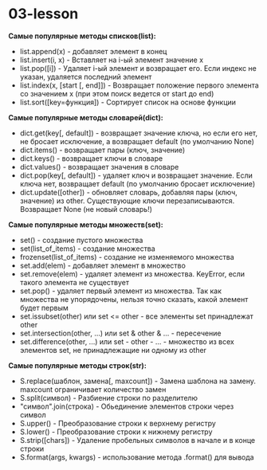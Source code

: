 # 03-lesson

**Самые популярные методы списков(list):**
- list.append(x) - добавляет элемент в конец
- list.insert(i, x)	- Вставляет на i-ый элемент значение x
- list.pop([i]) - Удаляет i-ый элемент и возвращает его. Если индекс не указан, удаляется последний элемент
- list.index(x, [start [, end]]) - Возвращает положение первого элемента со значением x (при этом поиск ведется от start до end)
- list.sort([key=функция]) - Сортирует список на основе функции

**Самые популярные методы словарей(dict):**
- dict.get(key[, default]) - возвращает значение ключа, но если его нет, не бросает исключение, а возвращает default (по умолчанию None)
- dict.items() - возвращает пары (ключ, значение)
- dict.keys() - возвращает ключи в словаре
- dict.values() - возвращает значения в словаре
- dict.pop(key[, default]) - удаляет ключ и возвращает значение. Если ключа нет, возвращает default (по умолчанию бросает исключение)
- dict.update([other]) - обновляет словарь, добавляя пары (ключ, значение) из other. Существующие ключи перезаписываются. Возвращает None (не новый словарь!)
 
**Самые популярные методы множеств(set):**
- set() - создание пустого множества
- set(list_of_items) - создание множества
- frozenset(list_of_items) - создание не изменяемого множества
- set.add(elem) - добавляет элемент в множество
- set.remove(elem) - удаляет элемент из множества. KeyError, если такого элемента не существует
- set.pop() - удаляет первый элемент из множества. Так как множества не упорядочены, нельзя точно сказать, какой элемент будет первым
- set.issubset(other) или set <= other - все элементы set принадлежат other
- set.intersection(other, ...) или set & other & ... - пересечение
- set.difference(other, ...) или set - other - ... - множество из всех элементов set, не принадлежащие ни одному из other

**Самые популярные методы строк(str):**
- S.replace(шаблон, замена[, maxcount]) - Замена шаблона на замену. maxcount ограничивает количество замен
- S.split(символ) - Разбиение строки по разделителю
- "символ".join(строка) - Обьединение элементов строки через символ
- S.upper() - Преобразование строки к верхнему регистру
- S.lower() - Преобразование строки к нижнему регистру
- S.strip([chars]) - Удаление пробельных символов в начале и в конце строки
- S.format(args, kwargs) - использование метода .format() для вывода   

